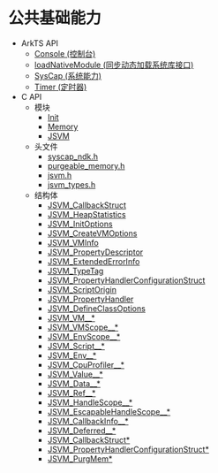 # 公共基础能力<!--common-basic-api-->

- ArkTS API<!--common-basic-arkts-->
  - [Console (控制台)](js-apis-logs.md)
  - [loadNativeModule (同步动态加载系统库接口)](js-apis-common-load-native-module.md)
  - [SysCap (系统能力)](js-apis-syscap.md)
  - [Timer (定时器)](js-apis-timer.md)
- C API<!--common-basic-c-->
  - 模块<!--common-basic-module-->
    - [Init](init.md)
    - [Memory](capi-memory.md)
    - [JSVM](capi-jsvm.md)
  - 头文件<!--common-basic-headerfile-->
    - [syscap_ndk.h](syscap__ndk_8h.md)
    - [purgeable_memory.h](capi-purgeable-memory-h.md)
    - [jsvm.h](capi-jsvm-h.md)
    - [jsvm_types.h](capi-jsvm-types-h.md)
  - 结构体<!--common-basic-struct-->
    - [JSVM_CallbackStruct](capi-jsvm-jsvm-callbackstruct.md)
    - [JSVM_HeapStatistics](capi-jsvm-jsvm-heapstatistics.md)
    - [JSVM_InitOptions](capi-jsvm-jsvm-initoptions.md)
    - [JSVM_CreateVMOptions](capi-jsvm-jsvm-createvmoptions.md)
    - [JSVM_VMInfo](capi-jsvm-jsvm-vminfo.md)
    - [JSVM_PropertyDescriptor](capi-jsvm-jsvm-propertydescriptor.md)
    - [JSVM_ExtendedErrorInfo](capi-jsvm-jsvm-extendederrorinfo.md)
    - [JSVM_TypeTag](capi-jsvm-jsvm-typetag.md)
    - [JSVM_PropertyHandlerConfigurationStruct](capi-jsvm-jsvm-propertyhandlerconfigurationstruct.md)
    - [JSVM_ScriptOrigin](capi-jsvm-jsvm-scriptorigin.md)
    - [JSVM_PropertyHandler](capi-jsvm-jsvm-propertyhandler.md)
    - [JSVM_DefineClassOptions](capi-jsvm-jsvm-defineclassoptions.md)
    - [JSVM_VM__*](capi-jsvm-jsvm-vm--8h.md)
    - [JSVM_VMScope__*](capi-jsvm-jsvm-vmscope--8h.md)
    - [JSVM_EnvScope__*](capi-jsvm-jsvm-envscope--8h.md)
    - [JSVM_Script__*](capi-jsvm-jsvm-script--8h.md)
    - [JSVM_Env__*](capi-jsvm-jsvm-env--8h.md)
    - [JSVM_CpuProfiler__*](capi-jsvm-jsvm-cpuprofiler--8h.md)
    - [JSVM_Value__*](capi-jsvm-jsvm-value--8h.md)
    - [JSVM_Data__*](capi-jsvm-jsvm-data--8h.md)
    - [JSVM_Ref__*](capi-jsvm-jsvm-ref--8h.md)
    - [JSVM_HandleScope__*](capi-jsvm-jsvm-handlescope--8h.md)
    - [JSVM_EscapableHandleScope__*](capi-jsvm-jsvm-escapablehandlescope--8h.md)
    - [JSVM_CallbackInfo__*](capi-jsvm-jsvm-callbackinfo--8h.md)
    - [JSVM_Deferred__*](capi-jsvm-jsvm-deferred--8h.md)
    - [JSVM_CallbackStruct*](capi-jsvm-jsvm-callbackstruct8h.md)
    - [JSVM_PropertyHandlerConfigurationStruct*](capi-jsvm-jsvm-propertyhandlerconfigurationstruct8h.md)
    - [JSVM_PurgMem*](capi-memory-purgmem.md)